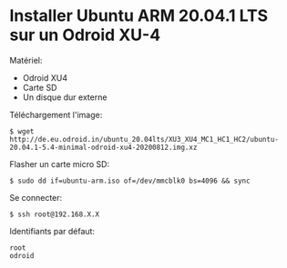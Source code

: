 # Installer Ubuntu ARM 20.04.1 LTS sur un Odroid XU-4

Matériel:

- Odroid XU4
- Carte SD
- Un disque dur externe


Téléchargement l'image:


	$ wget http://de.eu.odroid.in/ubuntu_20.04lts/XU3_XU4_MC1_HC1_HC2/ubuntu-20.04.1-5.4-minimal-odroid-xu4-20200812.img.xz



Flasher un carte micro SD:

	$ sudo dd if=ubuntu-arm.iso of=/dev/mmcblk0 bs=4096 && sync



Se connecter:

	$ ssh root@192.168.X.X


Identifiants par défaut:

	root
	odroid




